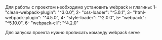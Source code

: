 Для работы с проектом необходимо установить webpack и  плагины:
1-  "clean-webpack-plugin": "^3.0.0",
2-    "css-loader": "^5.0.1",
3-    "html-webpack-plugin": "^4.5.0",
4-    "style-loader": "^2.0.0",
5-    "webpack": "^5.10.0",
6-    "webpack-cli": "^4.2.0"

Для запуска проекта нужно прописать команду webpack serve